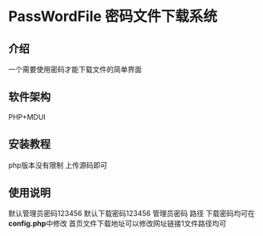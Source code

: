 # PassWordFile 密码文件下载系统

## 介绍
一个需要使用密码才能下载文件的简单界面

## 软件架构
PHP+MDUI

## 安装教程
php版本没有限制
上传源码即可

## 使用说明

默认管理员密码123456
默认下载密码123456
管理员密码 路径 下载密码均可在**config.php**中修改
首页文件下载地址可以修改网址链接1文件路径均可